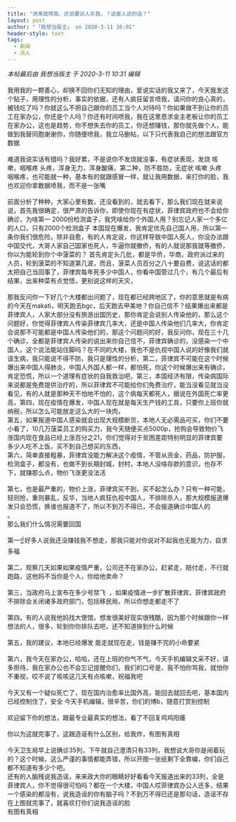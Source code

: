 ```yaml
---
title: "进来就喷我，还说要派人杀我，？这是人说的话？"
layout: post
author: "「我想当版主」 on 2020-3-11 16:01"
header-style: text
tags:
  - 新闻
  - 派人
---
```


<head></head>
<body>
 <i class="pstatus"> 本帖最后由 我想当版主 于 2020-3-11 10:31 编辑 </i>
 <br> 
 <br> 我用我的一颗善心，却换不回你们无知的理由，爱说实话的我又来了，今天我发这个贴子，用理性的分析，事实的依据，还有人疯狂留言喷我，请问你的良心真的，被钱吃了吗？你就这么不把自己跟你的员工当个人对待吗？你如果做不到让你的员工在家办公，你还是个人吗？你还有时间喷我，我在这里恳求金主老板让你的员工在家办公，这也是趋势，你不想失去你的员工，你还想赚钱，那你就先做个人，能做到我替同胞谢谢你，你随便喷我，我立马删帖，以下只代表我自己的想法跟官方数据
 <br> 
 <br> 难道我说实话有错吗？我好累，不是说你不发烧就没事，有症状表现，发烧 咳嗽，咽喉疼 头疼，浑身无力，浑身酸痛，第二种，防不胜防，无症状 咳嗽 头疼 咽喉疼，也可能就一种，基本有的就跟感冒一样，就让我用数据，来打你的脸，我也欢迎你拿数据喷我，而不是一张嘴
 <br> 
 <br> 前面分析了种种，大家心里有数，还没看到的，就去看下，那么我们现在就来说说，首先我很确定，很严肃的告诉你，即使你现在有症状，菲律宾政府也不会给你确诊，为啥第一 2000份检测盒子，我凭啥给你个外国人用？别忘记人家一个多亿的人口，只有2000个检测盒子 本国现在爆发，我肯定优先自己国人用，所以第一条你我们很危险，除非自愈，有的人肯定说，你这样导致中国人死人，你没办法跟中国交代，大哥人家自己国家也死人，牛逼你就撤侨，有的人就说那我就等撤侨，你以为能轮到你个中菠菜的？ 首先肯定头几批，都是华侨，华商，政府派过来的人员，轮到菠菜的不知道第几波，而且，菠菜人员百分之八十要自费，说这话的都太把自己当回事了，菲律宾每年死多少中国人，你看中国管过几个，有几个最后有结果，出来种菜有点觉悟，更别说这样的天灾，
 <br> 
 <br> 那我反问你一下好几个大楼都出问题了，现在都已经跨地区了，你的意思就是有病的今天在makati，明天跑去bgc，后天跑去甲美地？你自己信不？结果爆出来都是菲律宾人，人家大部分没有旅游出国历史，那你肯定会说别人传染他的，那么这个问题好，你觉得菲律宾人传染菲律宾几率大，还是中国人传染他们几率大，你肯定会说那不可能都是中国人传染他们的，那这个问题问的好，我反问你，现在三十几个确诊，全都是菲律宾人传染的说出来你自己信不，菲律宾确诊的，没感染一个中国人，这个说法能站住脚吗？在不同的大楼，我也不是仇视中国人说的好像我们就该生病，我只能说不得不防，我只是理性的分析，第二，菲律宾不可能在这个时候爆出来中国人得肺炎，中国人外国人都一样，都怕死，你这个时候爆出来有确诊，肯定恐慌，所以一个道理有症状的自我救治吧，第三，本国经济有限，传染病国际来说都是免费提供治疗的，所以菲律宾不可能给你们免费治疗，能当没看见就当没看见，有的人就是那种天不怕地不怕的，这个病每天都死人，据说在外国死亡率更高，第四，现在疫情在爆发，中国人现在就是每天生产钱的工具，只要你上班你就纳税，所以怎么可能放走这么大的一块肉，
 <br> 第五，如果报道中国人感染就会出现大规模断货，本地人无必需品可买，你们不要小看了，10几万菠菜员工的购买力，我今天随便买点5000p，抢购会导致物价飞涨国内现在食品已经上涨百分之21，你们觉得对于贫困差距特别明显的菲律宾要多少人吃不上饭，买不到自己想买的东西，
 <br> 第六，简单直接粗暴，菲律宾没能力解决这个疫情，不管从资金，药品，防护服，检测盒子，都没有，也做不到长期封城，封村，本地人没啥存款的意识，也存不下，就赚那么点，物价飞涨更没法活
 <br> 
 <br> 第七，也是最严重的，物价上涨，菲律宾买不到，买不起怎么办？只有一种可能，轻则抢，重则暴乱，反华，当地人疯狂仇视中国人，不排除杀人，那大规模报道爆发只会恐慌，换谁也报道不了，所以不到万不得已，不会报道确诊中国人的
 <br> 。
 <br> 那么我们什么情况需要回国
 <br> 
 <br> 第一☝️好多人说我还没赚钱我不想走，那我只能对你说对不起我也无能为力，自求多福
 <br> 
 <br> 第二，观察几天如果如果疫情严重，公司还不在家办公，赶紧走，赔付走，不行就跑路，这他妈不当你是个人，你给他卖命？
 <br> 
 <br> 第三，当政府马上宣布在多少号禁飞&nbsp;&nbsp;，如果疫情进一步扩散菲律宾，菲律宾政府不排除会关闭诸多政府部门，包括移民局，所以你想走都走不了
 <br> 
 <br> 第四，有的人说我他妈找大使馆，想发很美好现实很残酷，因为那个时候跟你一样想法的人，很多，轮到你你排队去吧，还不知道排到什么时候
 <br> 
 <br> 第五，我的建议，本地已经爆发 能走就现在走，钱是赚不完的小命要紧
 <br> 
 <br> 第六，我今天在家办公，哈哈，还在上班的你气不气，今天手机编辑文采不好，请多担待，我在家办公也不会忘记提醒你们，我们的口号是，我不怕你骂我，就怕你不重视，哎不说了咳咳这几天有点咳嗽，祝福我吧
 <br> 
 <br> 今天又有一个疑似死亡了，现在国内治愈率比国外高，能回去就回去吧，基本国内已经控制住了，安全 今天手机编辑，很辛苦，你们的博b，随意打赏别控制
 <br> 
 <br> 欢迎留下你的想法，跟最专业最真实的想法，看了不回复鸡鸡阳痿
 <br> 
 <br> 你以为这就完事了，这跟造谣有什么区别，给我炸，有图有真相
 <br> 
 <br> 今天卫生局早上说确诊35列，下午就自己澄清只有33列，我想说大哥你是闹着玩的？这个时候，这么严谨的事情都能弄错，所以开图一张纸剩下全靠编，你们自己都不知道有多少个吧。&nbsp; &nbsp;&nbsp; &nbsp;&nbsp; &nbsp;&nbsp;&nbsp;
 <br> 还有的人脑残说我造谣，来来政大你的眼睛好好看看今天报道出来的33列，全是菲律宾人，你不觉得很可怕吗？都在一个大楼，中国人哎菲律宾办公人还多，结果一个感染的都没有，说我造谣的你有脑子吗？不到万不得已还是那句话，造谣不存在上图就完事了，就喜欢打你们说我造谣的脸
 <br> 有图有真相
 <br> 
 <br>
</body>


